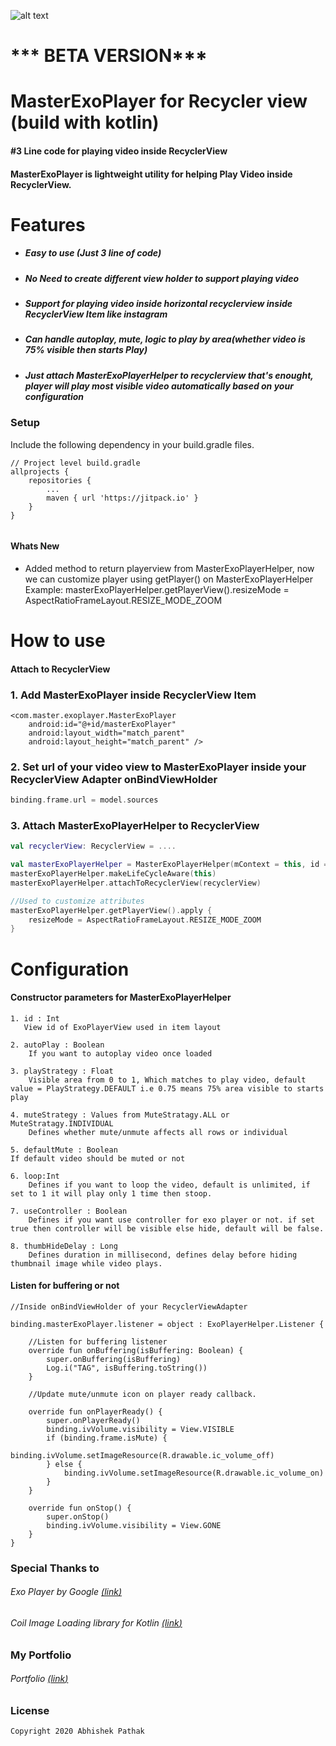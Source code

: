 ![alt text](https://github.com/cheetahmail007/GoPlay/blob/master/art/master_exo_player_banner.svg)

# *** BETA VERSION***

# MasterExoPlayer for Recycler view (build with kotlin)
####  #3 Line code for playing video inside RecyclerView

#### MasterExoPlayer is lightweight utility for helping Play Video inside RecyclerView.

# Features
- ##### Easy to use (Just 3 line of code)
- ##### No Need to create different view holder to support playing video
- ##### Support for playing video inside horizontal recyclerview inside RecyclerView Item like instagram
- ##### Can handle autoplay, mute, logic to play by area(whether video is 75% visible then starts Play)
- ##### Just attach MasterExoPlayerHelper to recyclerview that's enought, player will play most visible video automatically based on your configuration

### Setup
Include the following dependency in your build.gradle files.
```
// Project level build.gradle
allprojects {
    repositories {
        ...
        maven { url 'https://jitpack.io' }
    }
}


```


#### Whats New

- Added method to return playerview from MasterExoPlayerHelper, now we can customize player using getPlayer() on MasterExoPlayerHelper
Example:
masterExoPlayerHelper.getPlayerView().resizeMode = AspectRatioFrameLayout.RESIZE_MODE_ZOOM


# How to use

#### Attach to RecyclerView

### 1. Add MasterExoPlayer inside RecyclerView Item
```
<com.master.exoplayer.MasterExoPlayer
    android:id="@+id/masterExoPlayer"
    android:layout_width="match_parent"
    android:layout_height="match_parent" />
```

### 2. Set url of your video view to MasterExoPlayer inside your RecyclerView Adapter onBindViewHolder
```kotlin
binding.frame.url = model.sources
```

### 3. Attach MasterExoPlayerHelper to RecyclerView
```kotlin
val recyclerView: RecyclerView = ....

val masterExoPlayerHelper = MasterExoPlayerHelper(mContext = this, id = R.id.masterExoPlayer)
masterExoPlayerHelper.makeLifeCycleAware(this)
masterExoPlayerHelper.attachToRecyclerView(recyclerView)

//Used to customize attributes
masterExoPlayerHelper.getPlayerView().apply {
    resizeMode = AspectRatioFrameLayout.RESIZE_MODE_ZOOM   
}
```

# Configuration
#### Constructor parameters for MasterExoPlayerHelper

```
1. id : Int 
   View id of ExoPlayerView used in item layout
```
```
2. autoPlay : Boolean 
    If you want to autoplay video once loaded
```
```
3. playStrategy : Float 
    Visible area from 0 to 1, Which matches to play video, default value = PlayStrategy.DEFAULT i.e 0.75 means 75% area visible to starts play
```
```
4. muteStrategy : Values from MuteStratagy.ALL or MuteStratagy.INDIVIDUAL 
    Defines whether mute/unmute affects all rows or individual
```
```
5. defaultMute : Boolean 
If default video should be muted or not
```
```
6. loop:Int 
    Defines if you want to loop the video, default is unlimited, if set to 1 it will play only 1 time then stoop.
```
```
7. useController : Boolean 
    Defines if you want use controller for exo player or not. if set true then controller will be visible else hide, default will be false.
```
```
8. thumbHideDelay : Long 
    Defines duration in millisecond, defines delay before hiding thumbnail image while video plays.
```

#### Listen for buffering or not
```
//Inside onBindViewHolder of your RecyclerViewAdapter

binding.masterExoPlayer.listener = object : ExoPlayerHelper.Listener {

    //Listen for buffering listener
    override fun onBuffering(isBuffering: Boolean) {
        super.onBuffering(isBuffering)
        Log.i("TAG", isBuffering.toString())
    }

    //Update mute/unmute icon on player ready callback.
    
    override fun onPlayerReady() {
        super.onPlayerReady()
        binding.ivVolume.visibility = View.VISIBLE
        if (binding.frame.isMute) {
            binding.ivVolume.setImageResource(R.drawable.ic_volume_off)
        } else {
            binding.ivVolume.setImageResource(R.drawable.ic_volume_on)
        }
    }

    override fun onStop() {
        super.onStop()
        binding.ivVolume.visibility = View.GONE
    }
}
``` 

### Special Thanks to
###### Exo Player by Google [(<u><i>link</i></u>)](https://github.com/google/ExoPlayer)
###### Coil Image Loading library for Kotlin [(<u><i>link</i></u>)](https://github.com/coil-kt/coil)

### My Portfolio
###### Portfolio [(<u><i>link</i></u>)](https://medium.com/@cheetahmail007/abhishek-pathak-senior-android-dev-portfolio-23e5dbde3cda)
### License
```
Copyright 2020 Abhishek Pathak

